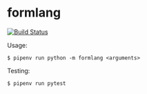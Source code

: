 # formlang
[![Build Status](https://api.travis-ci.org/tsarn/formlang.svg?branch=master)](https://travis-ci.org/tsarn/formlang)

Usage:

    $ pipenv run python -m formlang <arguments>

Testing:

    $ pipenv run pytest
